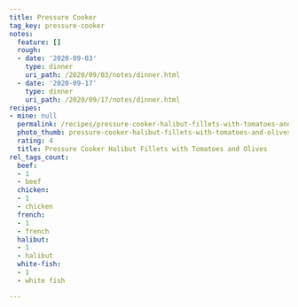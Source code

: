 ```yaml
---
title: Pressure Cooker
tag_key: pressure-cooker
notes:
  feature: []
  rough:
  - date: '2020-09-03'
    type: dinner
    uri_path: /2020/09/03/notes/dinner.html
  - date: '2020-09-17'
    type: dinner
    uri_path: /2020/09/17/notes/dinner.html
recipes:
- mine: null
  permalink: /recipes/pressure-cooker-halibut-fillets-with-tomatoes-and-olives
  photo_thumb: pressure-cooker-halibut-fillets-with-tomatoes-and-olives-thumb.jpg
  rating: 4
  title: Pressure Cooker Halibut Fillets with Tomatoes and Olives
rel_tags_count:
  beef:
  - 1
  - beef
  chicken:
  - 1
  - chicken
  french:
  - 1
  - french
  halibut:
  - 1
  - halibut
  white-fish:
  - 1
  - white fish

---
```


